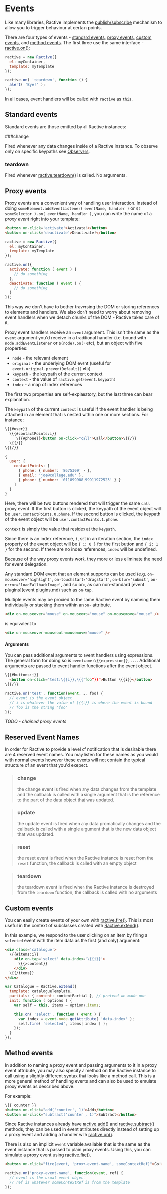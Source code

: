 # Events

Like many libraries, Ractive implements the [publish/subscribe](http://addyosmani.com/blog/understanding-the-publishsubscribe-pattern-for-greater-javascript-scalability/) mechanism to allow you to trigger behaviour at certain points.

There are four types of events - [standard events](#standard), [proxy events](#proxy), [custom events](#custom), and [method events](#method). The first three use the same interface - [ractive.on()](ractive.on().md):

```js
ractive = new Ractive({
  el: myContainer,
  template: myTemplate
});

ractive.on( 'teardown', function () {
  alert( 'Bye!' );
});
```

In all cases, event handlers will be called with `ractive` as `this`.

## <a name="standard"></a>Standard events

Standard events are those emitted by all Ractive instances:

###change

Fired whenever any data changes inside of a Ractive instance. To observe only on specific keypaths see [Observers](Observers.md).

### teardown

Fired whenever [ractive.teardown()](ractive.teardown().md) is called. No arguments.


## <a name="proxy"></a>Proxy events

Proxy events are a convenient way of handling user interaction. Instead of doing `someElement.addEventListener( eventName, handler )` or `$( someSelector ).on( eventName, handler )`, you can write the name of a *proxy event* right into your template:

```html
<button on-click='activate'>Activate!</button>
<button on-click='deactivate'>Deactivate!</button>
```

```js
ractive = new Ractive({
  el: myContainer,
  template: myTemplate
});

ractive.on({
  activate: function ( event ) {
    // do something
  },
  deactivate: function ( event ) {
    // do something
  }
});
```

This way we don't have to bother traversing the DOM or storing references to elements and handlers. We also don't need to worry about removing event handlers when we detach chunks of the DOM - Ractive takes care of it.

Proxy event handlers receive an `event` argument. This isn't the same as the `event` argument you'd receive in a traditional handler (i.e. bound with `node.addEventListener` or `$(node).on()` etc), but an object with five properties:

* `node` - the relevant element
* `original` - the underlying DOM event (useful for `event.original.preventDefault()` etc)
* `keypath` - the keypath of the current context
* `context` - the value of `ractive.get(event.keypath)`
* `index` - a map of index references

The first two properties are self-explanatory, but the last three can bear explanation.

The `keypath` of the current `context` is useful if the event handler is being attached in an element that is nested within one or more sections. For instance:

```html
\{{#user}}
  \{{#contactPoints:i}}
     \{{#phone}}<button on-click="call">Call</button>\{{/}}
  \{{/}}
\{{/}}
```

```js
{
  user: {
    contactPoints: [
      { phone: { number: '8675309' } },
      { email: 'joe@college.edu' },
      { phone: { number: '011899988199911972523' } }
    ]
  }
}
```

Here, there will be two buttons rendered that will trigger the same `call` proxy event. If the first button is clicked, the keypath of the event object will be `user.contactPoints.0.phone`. If the second button is clicked, the keypath of the event object will be `user.contactPoints.1.phone`.

`context` is simply the value that resides at the `keypath`.

Since there is an index reference, `i`, set in an iteration section, the `index` property of the event object will be `{ i: 0 }` for the first button and `{ i: 1 }` for the second. If there are no index references, `index` will be undefined.

Because of the way proxy events work, they more or less eliminate the need for event delegation.

Any standard DOM event that an element supports can be used (e.g. `on-mouseover='highlight'`, `on-touchstart='dragstart'`, `on-blur='submit'`, `on-error='loadFallbackImage'`, and so on), as can non-standard [event plugins](event plugins.md) such as `on-tap`.

Multiple events may be proxied to the same Ractive event by nameing them individually or stacking them within an `on-` attribute.

```html
<div on-mouseover="mouse" on-mouseout="mouse" on-mousemove="mouse" />
```
is equivalent to
```html
<div on-mouseover-mouseout-mousemove="mouse" />
```

#### Arguments

You can pass additional arguments to event handlers using expressions. The general form for doing so is `eventName:\{{expression}},...`. Additional arguments are passed to event handler functions after the event object.

```html
\{{#buttons:i}}
  <button on-click="test:\{{i}},\{{"foo"}}">Button \{{i}}</button>
\{{/}}
```

```js
ractive.on('test', function(event, i, foo) {
  // event is the event object
  // i is whatever the value of \{{i}} is where the event is bound
  // foo is the string 'foo'
});
```


*TODO - chained proxy events*

## Reserved Event Names

In order for Ractive to provide a level of notification that is desirable there are 4 reserved event names.
You may listen for these names as you would with normal events however these events will not contain the typical structure of an event that you'd exepect.

> ### change
> the change event is fired when any data changes from the template and the callback is called with a single argument that is the reference to the part of the data object that was updated.

> ### update
> the update event is fired when any data promatically changes and the callback is called with a single argument that is the new data object that was updated.

> ### reset
> the reset event is fired when the Ractive instance is reset from the `reset` function, the callback is called with an empty object

> ### teardown
> the teardown event is fired when the Ractive instance is destroyed from the `teardown` function, the callback is called with no arguments

## <a name="custom"></a>Custom events

You can easily create events of your own with [ractive.fire()](ractive.fire().md). This is most useful in the context of subclasses created with [Ractive.extend()](Ractive.extend().md).

In this example, we respond to the user clicking on an item by firing a `selected` event with the item data as the first (and only) argument:

```html
<div class='catalogue'>
  \{{#items:i}}
    <div on-tap='select' data-index='\{{i}}'>
      \{{>content}}
    </div>
  \{{/items}}
</div>
```

```js
var Catalogue = Ractive.extend({
  template: catalogueTemplate,
  partials: { content: contentPartial }, // pretend we made one
  init: function ( options ) {
    var self = this, items = options.items;

    this.on( 'select', function ( event ) {
      var index = event.node.getAttribute( 'data-index' );
      self.fire( 'selected', items[ index ] );
    });
  }
});
```


## <a name="method"></a>Method events

In addition to naming a proxy event and passing arguments to it in a proxy event attribute, you may also specify a method on the Ractive instance to call using a slightly different syntax that looks like a method call. This is a more general method of handling events and can also be used to emulate proxy events as described above.

For example:
```html
\{{ counter }}
<button on-click="add('counter', 1)">Add</button>
<button on-click="subtract('counter', 1)">Subtract</button>
```

Since Ractive instances already have [ractive.add()](ractive.add().md) and [ractive.subtract()](ractive.subtract().md) methods, they can be used in event attributes directly instead of setting up a proxy event and adding a handler with [ractive.on()](ractive.on().md).

There is also an implicit `event` variable available that is the same as the event instance that is passed to plain proxy events. Using this, you can simulate a proxy event using [ractive.fire()](ractive.fire().md).

```html
<button on-click="fire(event, 'proxy-event-name', someContextRef)">Go!</button>
```

```js
ractive.on('proxy-event-name', function(event, ref) {
  // event is the usual event object
  // ref is whatever someContextRef is from the template
});
```

